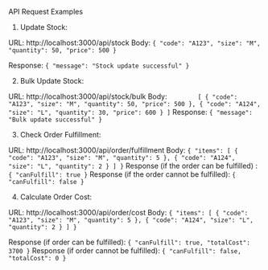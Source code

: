 API Request Examples
1. Update Stock:

URL: http://localhost:3000/api/stock
Body:
        `{
        "code": "A123",
        "size": "M",
        "quantity": 50,
        "price": 500
        }`

Response:
`{
  "message": "Stock update successful"
}`


2. Bulk Update Stock:

URL: http://localhost:3000/api/stock/bulk
Body:
`        [
        { "code": "A123", "size": "M", "quantity": 50, "price": 500 },
        { "code": "A124", "size": "L", "quantity": 30, "price": 600 }
        ]`
Response:
`{
  "message": "Bulk update successful"
}`

3. Check Order Fulfillment:

URL: http://localhost:3000/api/order/fulfillment
Body:
`{
  "items": [
    { "code": "A123", "size": "M", "quantity": 5 },
    { "code": "A124", "size": "L", "quantity": 2 }
  ]
}`
Response (if the order can be fulfilled) :
`{
  "canFulfill": true
}`
Response (if the order cannot be fulfilled):
`{
  "canFulfill": false
}`


4. Calculate Order Cost:

URL: http://localhost:3000/api/order/cost
Body:
`{
  "items": [
    { "code": "A123", "size": "M", "quantity": 5 },
    { "code": "A124", "size": "L", "quantity": 2 }
  ]
}`

Response (if order can be fulfilled):
`{
  "canFulfill": true,
  "totalCost": 3700
}`
Response (if order cannot be fulfilled):
`{
  "canFulfill": false,
  "totalCost": 0
}`